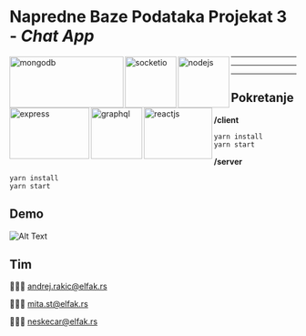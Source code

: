 # Napredne Baze Podataka Projekat 3 - _Chat App_
<a href="https://www.mongodb.com">
  <img
    height="90"
    width="200"
    alt="mongodb"
    src="https://webassets.mongodb.com/_com_assets/cms/mongodb_logo1-76twgcu2dm.png"
    align="left"
  />
</a>
<a href="https://socket.io">
  <img
    height="90"
    width="90"
    alt="socketio"
    src="https://cdn.freebiesupply.com/logos/large/2x/socket-io-logo-png-transparent.png"
    align="left"
  />
</a>
<a href="https://nodejs.org/en/">
  <img
    height="90"
    width="90"
    alt="nodejs"
    src="https://d2eip9sf3oo6c2.cloudfront.net/tags/images/000/000/256/full/nodejslogo.png"
    align="left"
  />
</a>
<a href="https://expressjs.com">
  <img
    height="90"
    width="140"
    alt="express"
    src="https://images.g2crowd.com/uploads/product/image/social_landscape/social_landscape_1489710851/express-js.png"
    align="left"
  />
</a>
<a href="https://graphql.org">
  <img
    height="90"
    width="90"
    alt="graphql"
    src="https://upload.wikimedia.org/wikipedia/commons/thumb/1/17/GraphQL_Logo.svg/1200px-GraphQL_Logo.svg.png"
    align="left"
  />
</a>
<a href="https://reactjs.org">
  <img
    height="90"
    width="120"
    alt="reactjs"
    src="https://upload.wikimedia.org/wikipedia/commons/thumb/a/a7/React-icon.svg/1200px-React-icon.svg.png"
    align="left"
  />
</a>

---
---
---

## Pokretanje

**/client**
```
yarn install
yarn start
```

**/server**
```
yarn install
yarn start
```

## Demo

![Alt Text](https://media.giphy.com/media/vFKqnCdLPNOKc/giphy.gif)

## Tim

👨🏻‍💻 andrej.rakic@elfak.rs

👨🏻‍💻 mita.st@elfak.rs

👨🏻‍💻 neskecar@elfak.rs
